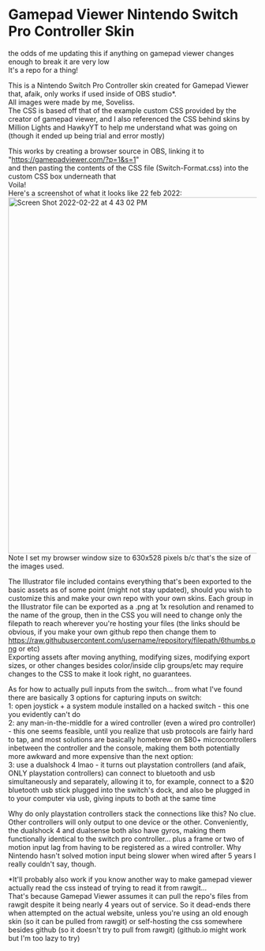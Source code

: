 # Gamepad Viewer Nintendo Switch Pro Controller Skin
the odds of me updating this if anything on gamepad viewer changes enough to break it are very low <br/>
It's a repo for a thing!

This is a Nintendo Switch Pro Controller skin created for Gamepad Viewer that, afaik, only works if used inside of OBS studio*. <br/>
All images were made by me, Soveliss. <br/>
The CSS is based off that of the example custom CSS provided by the creator of gamepad viewer, and I also referenced the CSS behind skins by Million Lights and HawkyYT to help me understand what was going on (though it ended up being trial and error mostly) <br/>

This works by creating a browser source in OBS, linking it to "https://gamepadviewer.com/?p=1&s=1" <br/>
and then pasting the contents of the CSS file (Switch-Format.css) into the custom CSS box underneath that <br/>
Voila! <br/>
Here's a screenshot of what it looks like 22 feb 2022: <br/>
<img width="721" alt="Screen Shot 2022-02-22 at 4 43 02 PM" src="https://user-images.githubusercontent.com/99949632/155244134-a2c90936-07e0-4921-94f5-957d9663ed07.png"> <br/>
Note I set my browser window size to 630x528 pixels b/c that's the size of the images used.

The Illustrator file included contains everything that's been exported to the basic assets as of some point (might not stay updated), should you wish to customize this and make your own repo with your own skins.
Each group in the Illustrator file can be exported as a .png at 1x resolution and renamed to the name of the group, then in the CSS you will need to change only the filepath to reach wherever you're hosting your files (the links should be obvious, if you make your own github repo then change them to https://raw.githubusercontent.com/username/repository/filepath/6thumbs.png or etc) <br/>
Exporting assets after moving anything, modifying sizes, modifying export sizes, or other changes besides color/inside clip groups/etc may require changes to the CSS to make it look right, no guarantees.



As for how to actually pull inputs from the switch... from what I've found there are basically 3 options for capturing inputs on switch: <br/>
1: open joystick + a system module installed on a hacked switch - this one you evidently can't do <br/>
2: any man-in-the-middle for a wired controller (even a wired pro controller) - this one seems feasible, until you realize that usb protocols are fairly hard to tap, and most solutions are basically homebrew on $80+ microcontrollers inbetween the controller and the console, making them both potentially more awkward and more expensive than the next option: <br/>
3: use a dualshock 4 lmao - it turns out playstation controllers (and afaik, ONLY playstation controllers) can connect to bluetooth and usb simultaneously and separately, allowing it to, for example, connect to a $20 bluetooth usb stick plugged into the switch's dock, and also be plugged in to your computer via usb, giving inputs to both at the same time

Why do only playstation controllers stack the connections like this? No clue. Other controllers will only output to one device or the other. Conveniently, the dualshock 4 and dualsense both also have gyros, making them functionally identical to the switch pro controller... plus a frame or two of motion input lag from having to be registered as a wired controller. Why Nintendo hasn't solved motion input being slower when wired after 5 years I really couldn't say, though.


*It'll probably also work if you know another way to make gamepad viewer actually read the css instead of trying to read it from rawgit... <br/>
That's because Gamepad Viewer assumes it can pull the repo's files from rawgit despite it being nearly 4 years out of service.
So it dead-ends there when attempted on the actual website, unless you're using an old enough skin (so it can be pulled from rawgit) or self-hosting the css somewhere besides github (so it doesn't try to pull from rawgit) (github.io might work but I'm too lazy to try) <br/>
